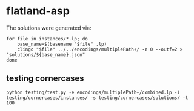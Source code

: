 # flatland-asp

The solutions were generated via:
```
for file in instances/*.lp; do
    base_name=$(basename "$file" .lp)
    clingo "$file" ../../encodings/multiplePath+/ -n 0 --outf=2 > "solutions/${base_name}.json"
done
```

## testing cornercases

```
python testing/test.py -e encodings/multiplePath+/combined.lp -i testing/cornercases/instances/ -s testing/cornercases/solutions/ -t 100
```